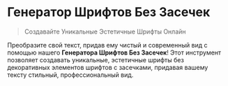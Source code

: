 # Генератор Шрифтов Без Засечек

> Создавайте Уникальные Эстетичные Шрифты Онлайн

Преобразите свой текст, придав ему чистый и современный вид с помощью нашего **Генератора Шрифтов Без Засечек**! Этот инструмент позволяет создавать уникальные, эстетичные шрифты без декоративных элементов шрифтов с засечками, придавая вашему тексту стильный, профессиональный вид.